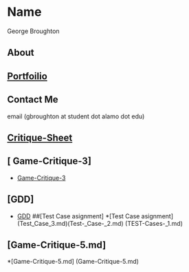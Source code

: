 # Name
George Broughton 
## About
## [Portfoilio](portfolio)
## Contact Me
email (gbroughton at student dot alamo dot edu)
## [ Critique-Sheet]( Critique-Sheet.md)
## [ Game-Critique-3] 
* [Game-Critique-3](Game-Critique-3.md)
## [GDD]
* [GDD](GDD.md)
##[Test Case asignment]
*[Test Case asignment] (Test_Case_3.md)(Test-_Case-_2.md) (TEST-Cases-_1.md)
## [Game-Critique-5.md]
*[Game-Critique-5.md] (Game-Critique-5.md)
